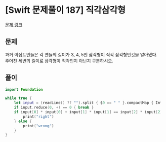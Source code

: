 # [Swift 문제풀이 187] 직각삼각형
 
[문제 링크](https://www.acmicpc.net/problem/4153)

## 문제

과거 이집트인들은 각 변들의 길이가 3, 4, 5인 삼각형이 직각 삼각형인것을 알아냈다. 주어진 세변의 길이로 삼각형이 직각인지 아닌지 구분하시오.

## 풀이

```swift
import Foundation

while true {
    let input = (readLine() ?? "").split { $0 == " " }.compactMap { Int($0) }.sorted()
    if input.reduce(0, +) == 0 { break }
    if input[0] * input[0] + input[1] * input[1] == input[2] * input[2] {
        print("right")
    } else {
        print("wrong")
    }
}

```
